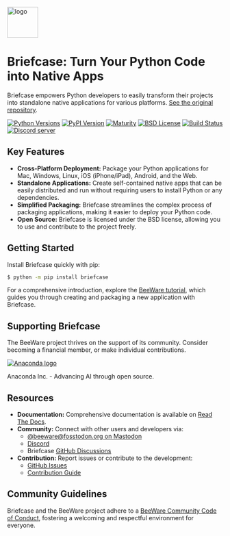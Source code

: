 [<img src="https://beeware.org/project/briefcase/briefcase.png" width="72" alt="logo" />](https://beeware.org/briefcase)

# Briefcase: Turn Your Python Code into Native Apps

Briefcase empowers Python developers to easily transform their projects into standalone native applications for various platforms. [See the original repository](https://github.com/beeware/briefcase).

[![Python Versions](https://img.shields.io/pypi/pyversions/briefcase.svg)](https://pypi.python.org/pypi/briefcase)
[![PyPI Version](https://img.shields.io/pypi/v/briefcase.svg)](https://pypi.python.org/pypi/briefcase)
[![Maturity](https://img.shields.io/pypi/status/briefcase.svg)](https://pypi.python.org/pypi/briefcase)
[![BSD License](https://img.shields.io/pypi/l/briefcase.svg)](https://github.com/beeware/briefcase/blob/main/LICENSE)
[![Build Status](https://github.com/beeware/briefcase/workflows/CI/badge.svg?branch=main)](https://github.com/beeware/briefcase/actions)
[![Discord server](https://img.shields.io/discord/836455665257021440?label=Discord%20Chat&logo=discord&style=plastic)](https://beeware.org/bee/chat/)

## Key Features

*   **Cross-Platform Deployment:** Package your Python applications for Mac, Windows, Linux, iOS (iPhone/iPad), Android, and the Web.
*   **Standalone Applications:** Create self-contained native apps that can be easily distributed and run without requiring users to install Python or any dependencies.
*   **Simplified Packaging:** Briefcase streamlines the complex process of packaging applications, making it easier to deploy your Python code.
*   **Open Source:** Briefcase is licensed under the BSD license, allowing you to use and contribute to the project freely.

## Getting Started

Install Briefcase quickly with pip:

```bash
$ python -m pip install briefcase
```

For a comprehensive introduction, explore the [BeeWare tutorial](https://docs.beeware.org), which guides you through creating and packaging a new application with Briefcase.

## Supporting Briefcase

The BeeWare project thrives on the support of its community. Consider becoming a financial member, or make individual contributions.

[![Anaconda logo](https://beeware.org/community/members/anaconda/anaconda-large.png)](https://anaconda.com/)

Anaconda Inc. - Advancing AI through open source.

## Resources

*   **Documentation:** Comprehensive documentation is available on [Read The Docs](https://briefcase.readthedocs.io).
*   **Community:** Connect with other users and developers via:
    *   [@beeware@fosstodon.org on Mastodon](https://fosstodon.org/@beeware)
    *   [Discord](https://beeware.org/bee/chat/)
    *   Briefcase [GitHub Discussions](https://github.com/beeware/briefcase/discussions)
*   **Contribution:** Report issues or contribute to the development:
    *   [GitHub Issues](https://github.com/beeware/briefcase/issues)
    *   [Contribution Guide](https://briefcase.readthedocs.io/en/latest/how_to/contribute/index.html)

## Community Guidelines

Briefcase and the BeeWare project adhere to a [BeeWare Community Code of Conduct](https://beeware.org/community/behavior/), fostering a welcoming and respectful environment for everyone.
